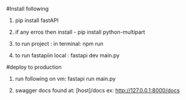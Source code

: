 #Install following
1. pip install fastAPI
2. if any erros then install -  pip install python-multipart



2. to run project : in terminal: npm run
3. to run fastapiin local : fastapi dev main.py

#deploy to production
1. run following on vm: fastapi run main.py

4. swagger docs found at: [host]/docs ex: http://127.0.0.1:8000/docs
